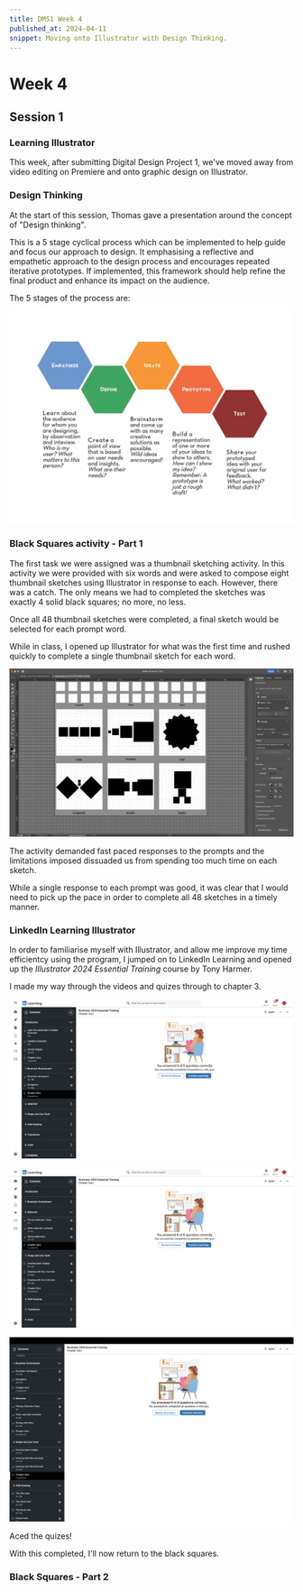 ```yaml
---
title: DMS1 Week 4
published_at: 2024-04-11
snippet: Moving onto Illustrator with Design Thinking.
---
```


# Week 4

## Session 1

### Learning Illustrator

This week, after submitting Digital Design Project 1, we've moved away from video editing on Premiere and onto graphic design on Illustrator. 


### Design Thinking

At the start of this session, Thomas gave a presentation around the concept of "Design thinking". 

This is a 5 stage cyclical process which can be implemented to help guide and focus our approach to design. It emphasising a reflective and empathetic approach to the design process and encourages repeated iterative prototypes. If implemented, this framework should help refine the final product and enhance its impact on the audience.

The 5 stages of the process are:

![Design Thinking](static/w04s01/DesignThinking.png)


### Black Squares activity - Part 1

The first task we were assigned was a thumbnail sketching activity. In this activity we were provided with six words and were asked to compose eight thumbnail sketches using Illustrator in response to each. However, there was a catch. The only means we had to completed the sketches was exactly 4 solid black squares; no more, no less. 

Once all 48 thumbnail sketches were completed, a final sketch would be selected for each prompt word.

While in class, I opened up Illustrator for what was the first time and rushed quickly to complete a single thumbnail sketch for each word.

![The 1st Edition](static/w04s01/BlackSquares/BlackSquares_Development/First_Edition.png)

The activity demanded fast paced responses to the prompts and the limitations imposed dissuaded us from spending too much time on each sketch.

While a single response to each prompt was good, it was clear that I would need to pick up the pace in order to complete all 48 sketches in a timely manner.


### LinkedIn Learning Illustrator

In order to familiarise myself with Illustrator, and allow me improve my time efficientcy using the program, I jumped on to LinkedIn Learning and opened up the *Illustrator 2024 Essential Training* course by Tony Harmer.

I made my way through the videos and quizes through to chapter 3.

![Chapter 1](static/w04s01/LiL_Illustrator/Chapter1.png)

![Chapter 2](static/w04s01/LiL_Illustrator/Chapter2.png)

![Chapter 3](static/w04s01/LiL_Illustrator/Chapter3.png)

Aced the quizes!

With this completed, I'll now return to the black squares.

### Black Squares - Part 2

